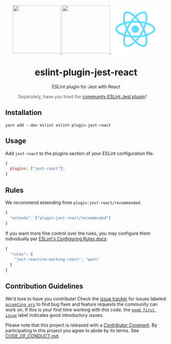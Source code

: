 <div align="center">
  <a href="https://eslint.org">
    <img width="150" height="150" src="https://eslint.org/assets/img/logo.svg">
  </a>
  <a href="https://facebook.github.io/jest">
    <img width="150" height="150" src="https://jestjs.io/img/jest.png">
  </a>
  <a href="https://reactjs.org">
    <img width="150" height="150" src="./img/react.png">
  </a>
  <h1>eslint-plugin-jest-react</h1>
  <p>ESLint plugin for Jest with React</p>
</div>

> Separately, have you tried the [community ESLint Jest plugin](https://www.npmjs.com/package/eslint-plugin-jest)?

## Installation

```shell
yarn add --dev eslint eslint-plugin-jest-react
```

## Usage

Add `jest-react` to the plugins section of your ESLint configuration file.

```js
{
  plugins: ["jest-react"];
}
```

## Rules

We recommend extending from `plugin:jest-react/recommended`:

```js
{
  "extends": ["plugin:jest-react/recommended"]
}
```

If you want more fine control over the rules, you may configure them individually per [ESLint's Configuring Rules docs](https://eslint.org/docs/user-guide/configuring#configuring-rules):

```js
{
  "rules": {
    "jest-react/no-mocking-react": "warn"
  }
}
```

## Contribution Guidelines

We'd love to have you contribute!
Check the [issue tracker](https://github.com/Codecademy/eslint-plugin-jest-react/issues) for issues labeled [`accepting prs`](https://github.com/Codecademy/eslint-plugin-jest-react/labels/status%3A%20accepting%20prs) to find bug fixes and feature requests the community can work on.
If this is your first time working with this code, the [`good first issue`](https://github.com/Codecademy/eslint-plugin-jest-react/issues?utf8=%E2%9C%93&q=is%3Aissue+is%3Aopen+label%3A%22good+first+issue%22+) label indicates good introductory issues.

Please note that this project is released with a [Contributor Covenant](https://www.contributor-covenant.org).
By participating in this project you agree to abide by its terms.
See [CODE_OF_CONDUCT.md](./CODE_OF_CONDUCT.md).
